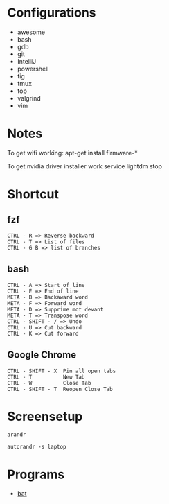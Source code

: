 # Configurations

* awesome
* bash
* gdb
* git
* IntelliJ
* powershell
* tig
* tmux
* top
* valgrind
* vim

# Notes

To get wifi working:
 apt-get install firmware-*

To get nvidia driver installer work
 service lightdm stop

# Shortcut

## fzf

    CTRL - R => Reverse backward
    CTRL - T => List of files
    CTRL - G B => list of branches

## bash

    CTRL - A => Start of line
    CTRL - E => End of line
    META - B => Backaward word
    META - F => Forward word
    META - D => Supprime mot devant
    META - T => Transpose word
    CTRL - SHIFT - / => Undo
    CTRL - U => Cut backward
    CTRL - K => Cut forward

## Google Chrome

    CTRL - SHIFT - X  Pin all open tabs
    CTRL - T          New Tab
    CTRL - W          Close Tab
    CTRL - SHIFT - T  Reopen Close Tab


# Screensetup


    arandr

    autorandr -s laptop

# Programs

* [bat](https://github.com/sharkdp/bat)
